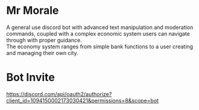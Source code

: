 # Mr Morale
A general use discord bot with advanced text manipulation and moderation commands, coupled with a complex economic system users can navigate through with proper guidance.<br>
The economy system ranges from simple bank functions to a user creating and managing their own city.   

# Bot Invite
https://discord.com/api/oauth2/authorize?client_id=1094150002173030421&permissions=8&scope=bot
